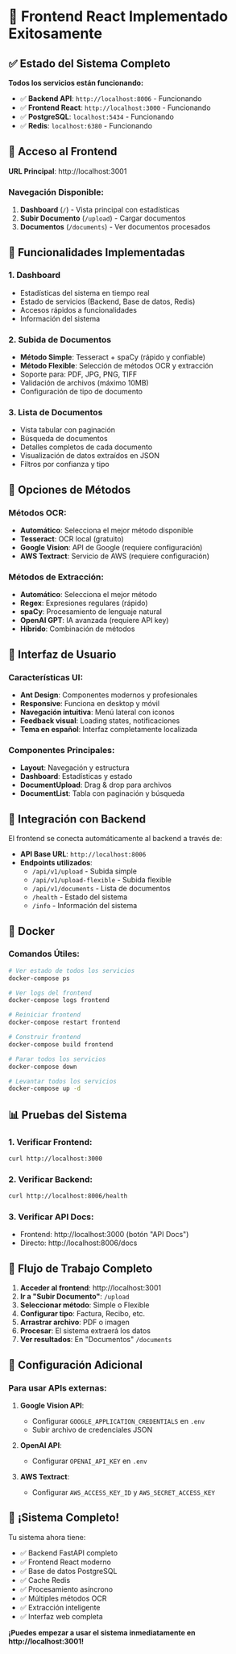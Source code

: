 # 🎉 Frontend React Implementado Exitosamente

## ✅ Estado del Sistema Completo

**Todos los servicios están funcionando:**

- ✅ **Backend API**: `http://localhost:8006` - Funcionando
- ✅ **Frontend React**: `http://localhost:3000` - Funcionando  
- ✅ **PostgreSQL**: `localhost:5434` - Funcionando
- ✅ **Redis**: `localhost:6380` - Funcionando

## 🚀 Acceso al Frontend

**URL Principal**: http://localhost:3001

### Navegación Disponible:

1. **Dashboard** (`/`) - Vista principal con estadísticas
2. **Subir Documento** (`/upload`) - Cargar documentos
3. **Documentos** (`/documents`) - Ver documentos procesados

## 🎯 Funcionalidades Implementadas

### 1. Dashboard
- Estadísticas del sistema en tiempo real
- Estado de servicios (Backend, Base de datos, Redis)
- Accesos rápidos a funcionalidades
- Información del sistema

### 2. Subida de Documentos
- **Método Simple**: Tesseract + spaCy (rápido y confiable)
- **Método Flexible**: Selección de métodos OCR y extracción
- Soporte para: PDF, JPG, PNG, TIFF
- Validación de archivos (máximo 10MB)
- Configuración de tipo de documento

### 3. Lista de Documentos
- Vista tabular con paginación
- Búsqueda de documentos
- Detalles completos de cada documento
- Visualización de datos extraídos en JSON
- Filtros por confianza y tipo

## 🔧 Opciones de Métodos

### Métodos OCR:
- **Automático**: Selecciona el mejor método disponible
- **Tesseract**: OCR local (gratuito)
- **Google Vision**: API de Google (requiere configuración)
- **AWS Textract**: Servicio de AWS (requiere configuración)

### Métodos de Extracción:
- **Automático**: Selecciona el mejor método
- **Regex**: Expresiones regulares (rápido)
- **spaCy**: Procesamiento de lenguaje natural
- **OpenAI GPT**: IA avanzada (requiere API key)
- **Híbrido**: Combinación de métodos

## 📱 Interfaz de Usuario

### Características UI:
- **Ant Design**: Componentes modernos y profesionales
- **Responsive**: Funciona en desktop y móvil
- **Navegación intuitiva**: Menú lateral con iconos
- **Feedback visual**: Loading states, notificaciones
- **Tema en español**: Interfaz completamente localizada

### Componentes Principales:
- **Layout**: Navegación y estructura
- **Dashboard**: Estadísticas y estado
- **DocumentUpload**: Drag & drop para archivos
- **DocumentList**: Tabla con paginación y búsqueda

## 🔗 Integración con Backend

El frontend se conecta automáticamente al backend a través de:
- **API Base URL**: `http://localhost:8006`
- **Endpoints utilizados**:
  - `/api/v1/upload` - Subida simple
  - `/api/v1/upload-flexible` - Subida flexible
  - `/api/v1/documents` - Lista de documentos
  - `/health` - Estado del sistema
  - `/info` - Información del sistema

## 🐳 Docker

### Comandos Útiles:

```bash
# Ver estado de todos los servicios
docker-compose ps

# Ver logs del frontend
docker-compose logs frontend

# Reiniciar frontend
docker-compose restart frontend

# Construir frontend
docker-compose build frontend

# Parar todos los servicios
docker-compose down

# Levantar todos los servicios
docker-compose up -d
```

## 📊 Pruebas del Sistema

### 1. Verificar Frontend:
```bash
curl http://localhost:3000
```

### 2. Verificar Backend:
```bash
curl http://localhost:8006/health
```

### 3. Verificar API Docs:
- Frontend: http://localhost:3000 (botón "API Docs")
- Directo: http://localhost:8006/docs

## 🎯 Flujo de Trabajo Completo

1. **Acceder al frontend**: http://localhost:3001
2. **Ir a "Subir Documento"**: `/upload`
3. **Seleccionar método**: Simple o Flexible
4. **Configurar tipo**: Factura, Recibo, etc.
5. **Arrastrar archivo**: PDF o imagen
6. **Procesar**: El sistema extraerá los datos
7. **Ver resultados**: En "Documentos" `/documents`

## 🔧 Configuración Adicional

### Para usar APIs externas:

1. **Google Vision API**:
   - Configurar `GOOGLE_APPLICATION_CREDENTIALS` en `.env`
   - Subir archivo de credenciales JSON

2. **OpenAI API**:
   - Configurar `OPENAI_API_KEY` en `.env`

3. **AWS Textract**:
   - Configurar `AWS_ACCESS_KEY_ID` y `AWS_SECRET_ACCESS_KEY`

## 🎉 ¡Sistema Completo!

Tu sistema ahora tiene:
- ✅ Backend FastAPI completo
- ✅ Frontend React moderno
- ✅ Base de datos PostgreSQL
- ✅ Cache Redis
- ✅ Procesamiento asíncrono
- ✅ Múltiples métodos OCR
- ✅ Extracción inteligente
- ✅ Interfaz web completa

**¡Puedes empezar a usar el sistema inmediatamente en http://localhost:3001!**
